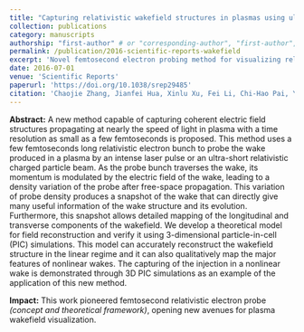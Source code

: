 ```yaml
---
title: "Capturing relativistic wakefield structures in plasmas using ultrashort high-energy electrons as a probe"
collection: publications
category: manuscripts
authorship: "first-author" # or "corresponding-author", "first-author", "first-corresponding", "co-author"
permalink: /publication/2016-scientific-reports-wakefield
excerpt: 'Novel femtosecond electron probing method for visualizing relativistic plasma wakefields with unprecedented resolution.'
date: 2016-07-01
venue: 'Scientific Reports'
paperurl: 'https://doi.org/10.1038/srep29485'
citation: 'Chaojie Zhang, Jianfei Hua, Xinlu Xu, Fei Li, Chi-Hao Pai, Yang Wan, Yipeng Wu, Yuqiu Gu, Warren B. Mori, Chan Joshi, Wei Lu, "Capturing relativistic wakefield structures in plasmas using ultrashort high-energy electrons as a probe," <i>Sci. Rep.</i> 6, 29485 (2016).'
---
```


**Abstract:** A new method capable of capturing coherent electric field structures propagating at nearly the speed of light in plasma with a time resolution as small as a few femtoseconds is proposed. This method uses a few femtoseconds long relativistic electron bunch to probe the wake produced in a plasma by an intense laser pulse or an ultra-short relativistic charged particle beam. As the probe bunch traverses the wake, its momentum is modulated by the electric field of the wake, leading to a density variation of the probe after free-space propagation. This variation of probe density produces a snapshot of the wake that can directly give many useful information of the wake structure and its evolution. Furthermore, this snapshot allows detailed mapping of the longitudinal and transverse components of the wakefield. We develop a theoretical model for field reconstruction and verify it using 3-dimensional particle-in-cell (PIC) simulations. This model can accurately reconstruct the wakefield structure in the linear regime and it can also qualitatively map the major features of nonlinear wakes. The capturing of the injection in a nonlinear wake is demonstrated through 3D PIC simulations as an example of the application of this new method.

**Impact:** This work pioneered femtosecond relativistic electron probe *(concept and theoretical framework)*, opening new avenues for plasma wakefield visualization.
